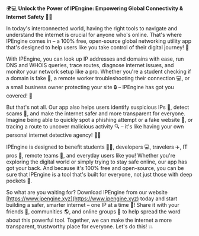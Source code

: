 🌍💻 **Unlock the Power of IPEngine: Empowering Global Connectivity & Internet Safety** 📡🚀

In today's interconnected world, having the right tools to navigate and understand the internet is crucial for anyone who's online. That's where IPEngine comes in – a 100% free, open-source global networking utility app that's designed to help users like you take control of their digital journey! 🌈

With IPEngine, you can look up IP addresses and domains with ease, run DNS and WHOIS queries, trace routes, diagnose internet issues, and monitor your network setup like a pro. Whether you're a student checking if a domain is fake 🤔, a remote worker troubleshooting their connection 💻, or a small business owner protecting your site 🔒 – IPEngine has got you covered! 🎉

But that's not all. Our app also helps users identify suspicious IPs 👀, detect scams 💸, and make the internet safer and more transparent for everyone. Imagine being able to quickly spot a phishing attempt or a fake website 🚨, or tracing a route to uncover malicious activity 🔍 – it's like having your own personal internet detective agency! 🕵️‍♀️

IPEngine is designed to benefit students 👩‍🏫, developers 💻, travelers ✈️, IT pros 💼, remote teams 👥, and everyday users like you! Whether you're exploring the digital world or simply trying to stay safe online, our app has got your back. And because it's 100% free and open-source, you can be sure that IPEngine is a tool that's built for everyone, not just those with deep pockets 💸.

So what are you waiting for? Download IPEngine from our website [https://www.ipengine.xyz](https://www.ipengine.xyz) today and start building a safer, smarter internet – one IP at a time 🔩! Share it with your friends 👫, communities 🌎, and online groups 📱 to help spread the word about this powerful tool. Together, we can make the internet a more transparent, trustworthy place for everyone. Let's do this! 💥
